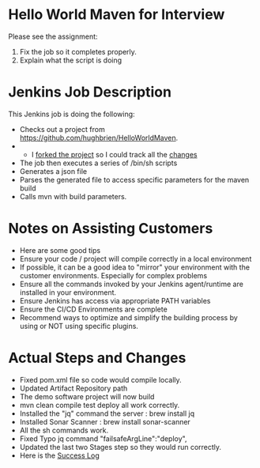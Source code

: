 # Hello World Maven for Interview

Please see the assignment: 
1. Fix the job so it completes properly. 
2. Explain what the script is doing

# Jenkins Job Description
This Jenkins job is doing the following:
- Checks out a project from https://github.com/hughbrien/HelloWorldMaven. 
- - I  [forked the project](https://github.com/hughbrien/HelloWorldMaven) so I could track all the [changes](https://github.com/hughbrien/HelloWorldMaven/commits/master)
- The job then executes a series of /bin/sh scripts
- Generates a json file 
- Parses the generated file to access specific parameters for the maven build
- Calls mvn with build parameters.  
 
# Notes on Assisting Customers
- Here are some good tips  
- Ensure your code / project will compile correctly in a local environment
- If possible, it can be a good idea to "mirror" your environment with the customer environments. Especially for complex problems 
- Ensure all the commands invoked by your Jenkins agent/runtime are installed in your environment.
- Ensure Jenkins has access via appropriate PATH variables
- Ensure the CI/CD Environments are complete
- Recommend ways to optimize and simplify the building process by using or NOT using specific plugins. 


# Actual Steps and Changes 
- Fixed  pom.xml file so code would compile locally. 
- Updated Artifact Repository path 
- The demo software project will now build
- mvn clean compile test deploy all work correctly.
- Installed the "jq" command the server : brew install jq
- Installed Sonar Scanner : brew install sonar-scanner
- All the sh commands work. 
- Fixed Typo jq command "failsafeArgLine":"deploy",
- Updated the last two Stages step so they would run correctly. 
- Here is the  [Success Log](https://github.com/hughbrien/HelloWorldMaven/blob/master/success.log) 


